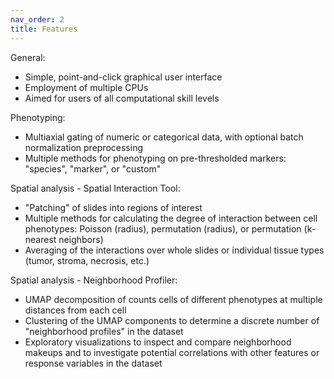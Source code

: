 ```yaml
---
nav_order: 2
title: Features
---
```


General:

* Simple, point-and-click graphical user interface
* Employment of multiple CPUs
* Aimed for users of all computational skill levels

Phenotyping:

* Multiaxial gating of numeric or categorical data, with optional batch normalization preprocessing
* Multiple methods for phenotyping on pre-thresholded markers: "species", "marker", or "custom"

Spatial analysis - Spatial Interaction Tool:

* "Patching" of slides into regions of interest
* Multiple methods for calculating the degree of interaction between cell phenotypes: Poisson (radius), permutation (radius), or permutation (k-nearest neighbors)
* Averaging of the interactions over whole slides or individual tissue types (tumor, stroma, necrosis, etc.)

Spatial analysis - Neighborhood Profiler:

* UMAP decomposition of counts cells of different phenotypes at multiple distances from each cell
* Clustering of the UMAP components to determine a discrete number of "neighborhood profiles" in the dataset
* Exploratory visualizations to inspect and compare neighborhood makeups and to investigate potential correlations with other features or response variables in the dataset
